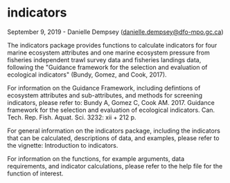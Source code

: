 # indicators

September 9, 2019 - Danielle Dempsey (danielle.dempsey@dfo-mpo.gc.ca)

The indicators package provides functions to calculate indicators for four marine ecosystem attributes and one marine ecosystem pressure from fisheries independent trawl survey data and fisheries landings data, following the "Guidance framework for the selection and evaluation of ecological indicators" (Bundy, Gomez, and Cook, 2017). 

For information on the Guidance Framework, including defintions of ecosystem attributes and sub-attributes, and methods for screening indicators, please refer to: Bundy A, Gomez C, Cook AM. 2017. Guidance framework for the selection and evaluation of ecological indicators. Can. Tech. Rep. Fish. Aquat. Sci. 3232: xii + 212 p.

For general information on the indicators package, including the indicators that can be calculated, descriptions of data, and examples, please refer to the vignette: Introduction to indicators.

For information on the functions, for example arguments, data requirements, and indicator calculations, please refer to the help file for the function of interest.
